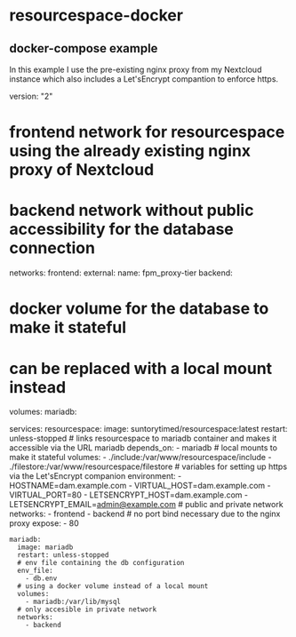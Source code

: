 # resourcespace-docker

## docker-compose example

In this example I use the pre-existing nginx proxy from my Nextcloud instance which also includes a Let'sEncrypt compantion to enforce https.

  version: "2"

  # frontend network for resourcespace using the already existing nginx proxy of Nextcloud
  # backend network without public accessibility for the database connection
  networks:
    frontend:
      external:
        name: fpm_proxy-tier
    backend:
  
  # docker volume for the database to make it stateful
  # can be replaced with a local mount instead
  volumes:
    mariadb:
  
  services:
    resourcespace:
      image: suntorytimed/resourcespace:latest
      restart: unless-stopped
      # links resourcespace to mariadb container and makes it accessible via the URL mariadb
      depends_on:
        - mariadb
      # local mounts to make it stateful
      volumes:
        - ./include:/var/www/resourcespace/include
        - ./filestore:/var/www/resourcespace/filestore
      # variables for setting up https via the Let'sEncrypt companion
      environment:
        - HOSTNAME=dam.example.com
        - VIRTUAL_HOST=dam.example.com
        - VIRTUAL_PORT=80
        - LETSENCRYPT_HOST=dam.example.com
        - LETSENCRYPT_EMAIL=admin@example.com
      # public and private network
      networks:
        - frontend
        - backend
      # no port bind necessary due to the nginx proxy
      expose:
        - 80
  
    mariadb:
      image: mariadb
      restart: unless-stopped
      # env file containing the db configuration
      env_file:
        - db.env
      # using a docker volume instead of a local mount
      volumes:
        - mariadb:/var/lib/mysql
      # only accesible in private network
      networks:
        - backend
